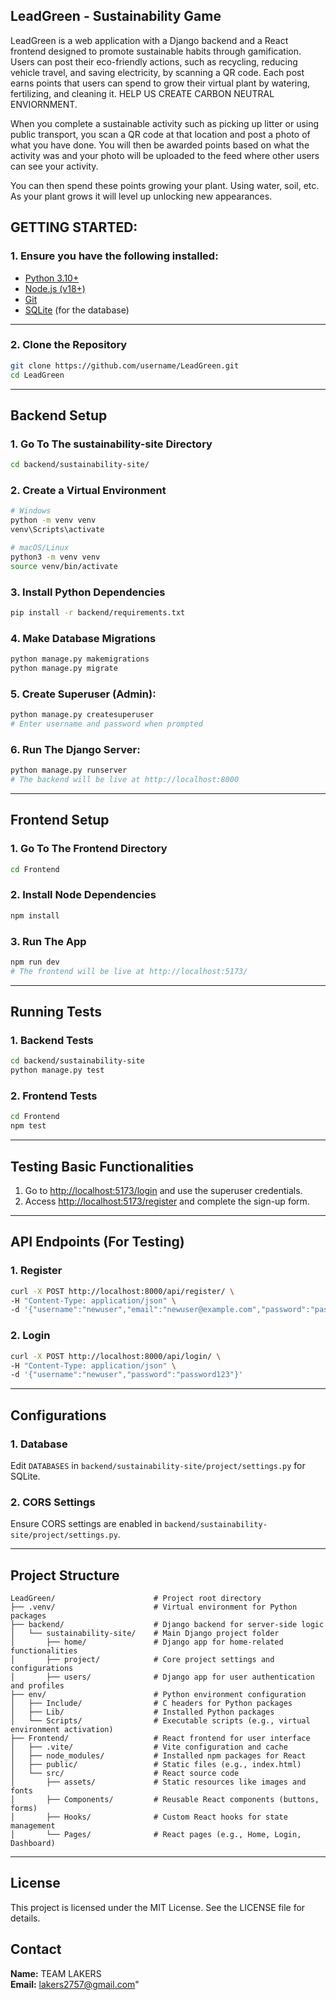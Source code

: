 ## LeadGreen - Sustainability Game
LeadGreen is a web application with a Django backend and a React frontend designed to promote sustainable habits through gamification. Users can post their eco-friendly actions, such as recycling, reducing vehicle travel, and saving electricity, by scanning a QR code. Each post earns points that users can spend to grow their virtual plant by watering, fertilizing, and cleaning it. HELP US CREATE CARBON NEUTRAL ENVIORNMENT.

When you complete a sustainable activity such as picking up litter or using public transport, you scan a QR code at that location and post a photo of what you have done. You will then be awarded points based on what the activity was and your photo will be uploaded to the feed where other users can see your activity.

You can then spend these points growing your plant. Using water, soil, etc. As your plant grows it will level up unlocking new appearances.  

## GETTING STARTED:

### 1. Ensure you have the following installed:
- [Python 3.10+](https://www.python.org/downloads/)
- [Node.js (v18+)](https://nodejs.org/en)
- [Git](https://git-scm.com/downloads)
- [SQLite](https://www.sqlite.org/download.html) (for the database)

---

### 2. **Clone the Repository**

```bash
git clone https://github.com/username/LeadGreen.git
cd LeadGreen
```

---

## Backend Setup

### 1. Go To The sustainability-site Directory

```bash
cd backend/sustainability-site/
```

### 2. **Create a Virtual Environment**

```bash
# Windows
python -m venv venv
venv\Scripts\activate

# macOS/Linux
python3 -m venv venv
source venv/bin/activate
```

### 3. Install Python Dependencies

```bash
pip install -r backend/requirements.txt
```

### 4. Make Database Migrations

```bash
python manage.py makemigrations
python manage.py migrate
```

### 5. Create Superuser (Admin):

```bash
python manage.py createsuperuser
# Enter username and password when prompted
```

### 6. Run The Django Server:

```bash
python manage.py runserver
# The backend will be live at http://localhost:8000
```

---

## Frontend Setup

### 1. Go To The Frontend Directory

```bash
cd Frontend
```

### 2. Install Node Dependencies

```bash
npm install
```

### 3. Run The App

```bash
npm run dev
# The frontend will be live at http://localhost:5173/
```

---

## Running Tests

### 1. Backend Tests

```bash
cd backend/sustainability-site
python manage.py test
```

### 2. Frontend Tests

```bash
cd Frontend
npm test
```

---

## Testing Basic Functionalities

1. Go to [http://localhost:5173/login](http://localhost:5173/login) and use the superuser credentials.
2. Access [http://localhost:5173/register](http://localhost:5173/register) and complete the sign-up form.

---

## API Endpoints (For Testing)

### 1. Register

```bash
curl -X POST http://localhost:8000/api/register/ \
-H "Content-Type: application/json" \
-d '{"username":"newuser","email":"newuser@example.com","password":"password123"}'
```

### 2. Login

```bash
curl -X POST http://localhost:8000/api/login/ \
-H "Content-Type: application/json" \
-d '{"username":"newuser","password":"password123"}'
```

---

## Configurations

### 1. Database
Edit `DATABASES` in `backend/sustainability-site/project/settings.py` for SQLite.

### 2. CORS Settings
Ensure CORS settings are enabled in `backend/sustainability-site/project/settings.py`.

---

## Project Structure

```
LeadGreen/                      # Project root directory
├── .venv/                      # Virtual environment for Python packages
├── backend/                    # Django backend for server-side logic
│   └── sustainability-site/    # Main Django project folder
│       ├── home/               # Django app for home-related functionalities
│       ├── project/            # Core project settings and configurations
│       ├── users/              # Django app for user authentication and profiles
├── env/                        # Python environment configuration
│   ├── Include/                # C headers for Python packages
│   ├── Lib/                    # Installed Python packages
│   └── Scripts/                # Executable scripts (e.g., virtual environment activation)
├── Frontend/                   # React frontend for user interface
│   ├── .vite/                  # Vite configuration and cache
│   ├── node_modules/           # Installed npm packages for React
│   ├── public/                 # Static files (e.g., index.html)
│   └── src/                    # React source code
│       ├── assets/             # Static resources like images and fonts
│       ├── Components/         # Reusable React components (buttons, forms)
│       ├── Hooks/              # Custom React hooks for state management
│       └── Pages/              # React pages (e.g., Home, Login, Dashboard)
```

---

## License
This project is licensed under the MIT License. See the LICENSE file for details.

## Contact
**Name:** TEAM LAKERS  
**Email:** [lakers2757@gmail.com](mailto:lakers2757@gmail.com)"

